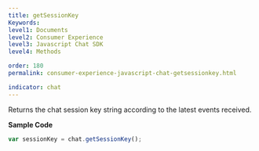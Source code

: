 ```yaml
---
title: getSessionKey
Keywords:
level1: Documents
level2: Consumer Experience
level3: Javascript Chat SDK
level4: Methods

order: 180
permalink: consumer-experience-javascript-chat-getsessionkey.html

indicator: chat
---
```


Returns the chat session key string according to the latest events received.

**Sample Code**

```javascript
var sessionKey = chat.getSessionKey();
```
